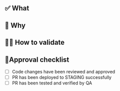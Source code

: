 ## ✅ What
<!-- A brief description of the changes in this PR. -->

## 🤔 Why
<!-- A brief description of the reason for these changes. -->

## 👩🔬 How to validate
<!-- Step-by-step instructions for how reviewers can verify these changes work as expected. -->

## 🔖Approval checklist
- [ ] Code changes have been reviewed and approved
- [ ] PR has been deployed to STAGING successfully
- [ ] PR has been tested and verified by QA